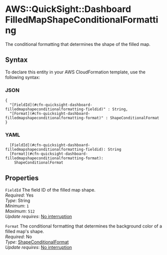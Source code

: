 # AWS::QuickSight::Dashboard FilledMapShapeConditionalFormatting<a name="aws-properties-quicksight-dashboard-filledmapshapeconditionalformatting"></a>

The conditional formatting that determines the shape of the filled map\.

## Syntax<a name="aws-properties-quicksight-dashboard-filledmapshapeconditionalformatting-syntax"></a>

To declare this entity in your AWS CloudFormation template, use the following syntax:

### JSON<a name="aws-properties-quicksight-dashboard-filledmapshapeconditionalformatting-syntax.json"></a>

```
{
  "[FieldId](#cfn-quicksight-dashboard-filledmapshapeconditionalformatting-fieldid)" : String,
  "[Format](#cfn-quicksight-dashboard-filledmapshapeconditionalformatting-format)" : ShapeConditionalFormat
}
```

### YAML<a name="aws-properties-quicksight-dashboard-filledmapshapeconditionalformatting-syntax.yaml"></a>

```
  [FieldId](#cfn-quicksight-dashboard-filledmapshapeconditionalformatting-fieldid): String
  [Format](#cfn-quicksight-dashboard-filledmapshapeconditionalformatting-format):
    ShapeConditionalFormat
```

## Properties<a name="aws-properties-quicksight-dashboard-filledmapshapeconditionalformatting-properties"></a>

`FieldId` <a name="cfn-quicksight-dashboard-filledmapshapeconditionalformatting-fieldid"></a>
The field ID of the filled map shape\.  
_Required_: Yes  
_Type_: String  
_Minimum_: `1`  
_Maximum_: `512`  
_Update requires_: [No interruption](https://docs.aws.amazon.com/AWSCloudFormation/latest/UserGuide/using-cfn-updating-stacks-update-behaviors.html#update-no-interrupt)

`Format` <a name="cfn-quicksight-dashboard-filledmapshapeconditionalformatting-format"></a>
The conditional formatting that determines the background color of a filled map's shape\.  
_Required_: No  
_Type_: [ShapeConditionalFormat](aws-properties-quicksight-dashboard-shapeconditionalformat.md)  
_Update requires_: [No interruption](https://docs.aws.amazon.com/AWSCloudFormation/latest/UserGuide/using-cfn-updating-stacks-update-behaviors.html#update-no-interrupt)
